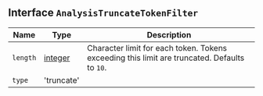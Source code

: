 ## Interface `AnalysisTruncateTokenFilter`

| Name | Type | Description |
| - | - | - |
| `length` | [integer](./integer.md) | Character limit for each token. Tokens exceeding this limit are truncated. Defaults to `10`. |
| `type` | 'truncate' | &nbsp; |
